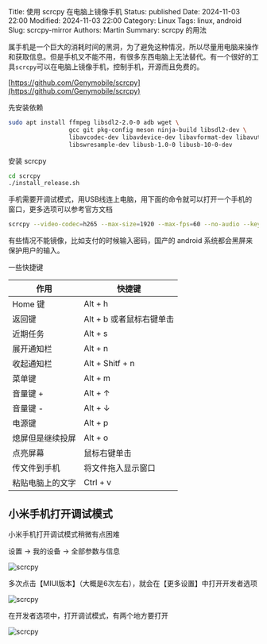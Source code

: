 Title: 使用 scrcpy 在电脑上镜像手机
Status: published
Date: 2024-11-03 22:00
Modified: 2024-11-03 22:00
Category: Linux
Tags: linux, android
Slug: scrcpy-mirror
Authors: Martin
Summary: scrcpy 的用法

属手机是一个巨大的消耗时间的黑洞，为了避免这种情况，所以尽量用电脑来操作和获取信息。但是手机又不能不用，有很多东西电脑上无法替代。有一个很好的工具`scrcpy`可以在电脑上镜像手机，控制手机，开源而且免费的。

[https://github.com/Genymobile/scrcpy](https://github.com/Genymobile/scrcpy)

先安装依赖

```bash
sudo apt install ffmpeg libsdl2-2.0-0 adb wget \
                 gcc git pkg-config meson ninja-build libsdl2-dev \
                 libavcodec-dev libavdevice-dev libavformat-dev libavutil-dev \
                 libswresample-dev libusb-1.0-0 libusb-10-0-dev
```

安装 scrcpy

```bash
cd scrcpy
./install_release.sh
```

手机需要开调试模式，用USB线连上电脑，用下面的命令就可以打开一个手机的窗口，更多选项可以参考官方文档

```bash
scrcpy --video-codec=h265 --max-size=1920 --max-fps=60 --no-audio --keyboard=uhid --turn-screen-off --stay-awake 
```

有些情况不能镜像，比如支付的时候输入密码，国产的 android 系统都会黑屏来保护用户的输入。

一些快捷键

| 作用      | 快捷键 |
|----------|----------|
| Home 键  | Alt + h |
| 返回键    | Alt + b 或者鼠标右键单击 |
| 近期任务  | Alt + s |
| 展开通知栏 | Alt + n |
| 收起通知栏 | Alt + Shitf + n |
| 菜单键    | Alt + m |
| 音量键 +  | Alt + ↑ |
| 音量键 -  | Alt + ↓ |
| 电源键    | Alt + p |
| 熄屏但是继续投屏 | Alt + o |
| 点亮屏幕  | 鼠标右键单击 |
| 传文件到手机 |将文件拖入显示窗口 |
| 粘贴电脑上的文字 | Ctrl + v |


## 小米手机打开调试模式

小米手机打开调试模式稍微有点困难

设置 -> 我的设备 -> 全部参数与信息

![scrcpy](../images/scrcpy_1.png)

多次点击【MIUI版本】（大概是6次左右），就会在【更多设置】中打开开发者选项

![scrcpy](../images/scrcpy_2.png)

在开发者选项中，打开调试模式，有两个地方要打开

![scrcpy](../images/scrcpy_3.png)